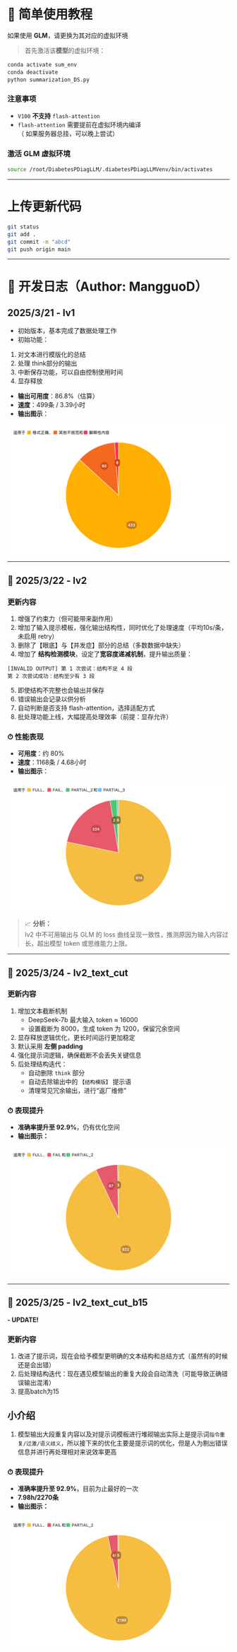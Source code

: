 # 🧪 简单使用教程
如果使用 **GLM**，请更换为其对应的虚拟环境
> 首先激活该**模型**的虚拟环境：

```bash
conda activate sum_env
conda deactivate
python summarization_DS.py
```

### 注意事项
- `V100` **不支持** `flash-attention`
- `flash-attention` 需要提前在虚拟环境内编译  
（ 如果服务器总挂，可以晚上尝试）

### 激活 GLM 虚拟环境

```bash
source /root/DiabetesPDiagLLM/.diabetesPDiagLLMVenv/bin/activates
```

---

# 上传更新代码

```bash
git status
git add .
git commit -m "abcd"
git push origin main
```

---

# 📝 开发日志（Author: MangguoD）

## 2025/3/21 - **lv1**

- 初始版本，基本完成了数据处理工作
- 初始功能：
1. 对文本进行模版化的总结
2. 处理 think部分的输出
3. 中断保存功能，可以自由控制使用时间
4. 显存释放
- **输出可用度**：86.8%（估算）
- **速度**：499条 / 3.39小时  
- **输出图示**：

![lv1输出图](./output_picture/DS_lv1_output_500.png)

---

## 📅 2025/3/22 - **lv2**

### 更新内容

1. 增强了约束力（但可能带来副作用）  
2. 增加了输入提示模板，强化输出结构性，同时优化了处理速度（平均10s/条，未启用 retry）  
3. 删除了【眼底】与【并发症】部分的总结（多数数据中缺失）  
4. 增加了 **结构检测模块**，设定了**宽容度递减机制**，提升输出质量：

```
[INVALID OUTPUT] 第 1 次尝试：结构不足 4 段  
第 2 次尝试成功：结构至少有 3 段
```

5. 即使结构不完整也会输出并保存  
6. 错误输出会记录以供分析  
7. 自动判断是否支持 flash-attention，选择适配方式  
8. 批处理功能上线，大幅提高处理效率（前提：显存允许）

### ⏱ 性能表现

- **可用度**：约 80%  
- **速度**：1168条 / 4.68小时  
- **输出图示**：

![lv2输出图](./output_picture/DS_lv2_output_v1.png)

> 📈 **分析：**  
> lv2 中不可用输出与 GLM 的 loss 曲线呈现一致性，推测原因为输入内容过长，超出模型 token 或思维能力上限。

---

## 📅 2025/3/24 - **lv2_text_cut**

### 更新内容

1. 增加文本截断机制  
   - DeepSeek-7b 最大输入 token ≈ 16000  
   - 设置截断为 8000，生成 token 为 1200，保留冗余空间  
2. 显存释放逻辑优化，更长时间运行更加稳定  
3. 默认采用 **左侧 padding**  
4. 强化提示词逻辑，确保截断不会丢失关键信息 
5. 后处理结构迭代：  
   - 自动删除 `think` 部分  
   - 自动去除输出中的 `【结构模版】` 提示语  
   - 清理常见冗余输出，进行“返厂维修”

### ⏱ 表现提升

- **准确率提升至 92.9%**，仍有优化空间  
- **输出图示：**

![lv2_text_cut 输出图](./output_picture/DS_lv2_cut_output_V1.png)

---

## 📅 2025/3/25 - **lv2_text_cut_b15**
**- UPDATE!**

### 更新内容

1. 改进了提示词，现在会给予模型更明确的文本结构和总结方式（虽然有的时候还是会出错）  
2. 后处理结构迭代：现在遇见模型输出的重复大段会自动清洗（可能导致正确错误输出混淆）
3. 提高batch为15

## 小介绍

1. 模型输出大段重复内容以及对提示词模板进行堆砌输出实际上是提示词`指令重复/过激/语义歧义`，所以接下来的优化主要是提示词的优化，但是人为剔出错误信息并进行再处理相对来说效率更高

### ⏱ 表现提升

- **准确率提升至 92.9%**，目前为止最好的一次
- **7.98h/2270条**
- **输出图示：**

![lv2_text_cut_b15 输出图](./output_picture/DS_lv2_cut_output_b15.png)